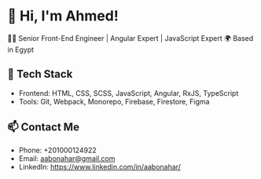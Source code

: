 # 👋 Hi, I'm Ahmed!
👨‍💻 Senior Front-End Engineer | Angular Expert  | JavaScript Expert
🌍 Based in Egypt  

## 🔧 Tech Stack
- Frontend: HTML, CSS, SCSS, JavaScript, Angular, RxJS, TypeScript
- Tools: Git, Webpack, Monorepo, Firebase, Firestore, Figma

## 📫 Contact Me
- Phone: +201000124922
- Email: aabonahar@gmail.com
- LinkedIn: https://www.linkedin.com/in/aabonahar/

